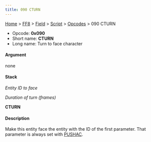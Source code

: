 ```yaml
---
title: 090 CTURN
---
```


[Home](../../../../Main%20Page.md) > [FF8](../../../../FF8.md) > [Field](../../../Field.md) > [Script](../../Script.md) > [Opcodes](../Opcodes.md) > 090 CTURN

-   Opcode: **0x090**
-   Short name: **CTURN**
-   Long name: Turn to face character

#### Argument

none

#### Stack

  
*Entity ID to face*

*Duration of turn (frames)*

**CTURN**

#### Description

Make this entity face the entity with the ID of the first parameter.
That parameter is always set with [PUSHAC][].

  [PUSHAC]: 013%20PSHAC.md "wikilink"
